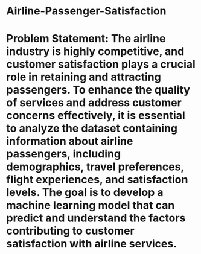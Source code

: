 # Airline-Passenger-Satisfaction
# Problem Statement: The airline industry is highly competitive, and customer satisfaction plays a crucial role in retaining and attracting passengers. To enhance the quality of services and address customer concerns effectively, it is essential to analyze the dataset containing information about airline passengers, including demographics, travel preferences, flight experiences, and satisfaction levels. The goal is to develop a machine learning model that can predict and understand the factors contributing to customer satisfaction with airline services.
